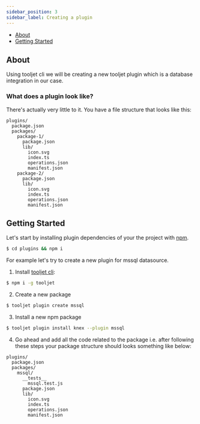 ```yaml
---
sidebar_position: 3
sidebar_label: Creating a plugin
---
```


- [About](#about)
- [Getting Started](#getting-started)

## About

Using tooljet cli we will be creating a new tooljet plugin which is a database integration in our case.

### What does a plugin look like?

There's actually very little to it. You have a file structure that looks like this:

```
plugins/
  package.json
  packages/
    package-1/
      package.json
      lib/
        icon.svg
        index.ts
        operations.json
        manifest.json
    package-2/
      package.json
      lib/
        icon.svg
        index.ts
        operations.json
        manifest.json
```

## Getting Started
Let's start by installing plugin dependencies of your the project with [npm](https://www.npmjs.com/).

```sh
$ cd plugins && npm i
```

For example let's try to create a new plugin for mssql datasource. 

1. Install [tooljet cli](https://www.npmjs.com/package/tooljet):
```sh
$ npm i -g tooljet
```

2. Create a new package
```sh
$ tooljet plugin create mssql
```

3. Install a new npm package
```sh
$ tooljet plugin install knex --plugin mssql
```

4. Go ahead and add all the code related to the package i.e. after following these steps your package structure should looks something like below: 

```
plugins/
  package.json
  packages/
    mssql/
      __tests__
        mssql.test.js
      package.json
      lib/
        icon.svg
        index.ts
        operations.json
        manifest.json
```
